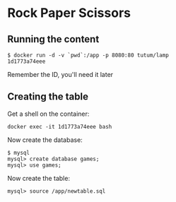 # Rock Paper Scissors

## Running the content

    $ docker run -d -v `pwd`:/app -p 8080:80 tutum/lamp
    1d1773a74eee

Remember the ID, you'll need it later

## Creating the table

Get a shell on the container:

    docker exec -it 1d1773a74eee bash

Now create the database:

    $ mysql
    mysql> create database games;
    mysql> use games;

Now create the table:

    mysql> source /app/newtable.sql
